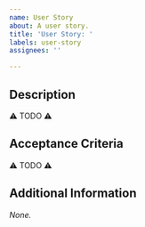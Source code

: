 ```yaml
---
name: User Story
about: A user story.
title: 'User Story: '
labels: user-story
assignees: ''

---
```


## Description

⚠️ TODO ⚠️

## Acceptance Criteria

⚠️ TODO ⚠️

## Additional Information

_None._
